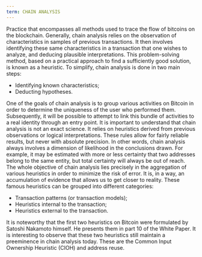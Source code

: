 ```yaml
---
term: CHAIN ANALYSIS
---
```


Practice that encompasses all methods used to trace the flow of bitcoins on the blockchain. Generally, chain analysis relies on the observation of characteristics in samples of previous transactions. It then involves identifying these same characteristics in a transaction that one wishes to analyze, and deducing plausible interpretations. This problem-solving method, based on a practical approach to find a sufficiently good solution, is known as a heuristic. To simplify, chain analysis is done in two main steps:
* Identifying known characteristics;
* Deducting hypotheses.

One of the goals of chain analysis is to group various activities on Bitcoin in order to determine the uniqueness of the user who performed them. Subsequently, it will be possible to attempt to link this bundle of activities to a real identity through an entry point. It is important to understand that chain analysis is not an exact science. It relies on heuristics derived from previous observations or logical interpretations. These rules allow for fairly reliable results, but never with absolute precision. In other words, chain analysis always involves a dimension of likelihood in the conclusions drawn. For example, it may be estimated with more or less certainty that two addresses belong to the same entity, but total certainty will always be out of reach. The whole objective of chain analysis lies precisely in the aggregation of various heuristics in order to minimize the risk of error. It is, in a way, an accumulation of evidence that allows us to get closer to reality. These famous heuristics can be grouped into different categories:
* Transaction patterns (or transaction models);
* Heuristics internal to the transaction;
* Heuristics external to the transaction.

It is noteworthy that the first two heuristics on Bitcoin were formulated by Satoshi Nakamoto himself. He presents them in part 10 of the White Paper. It is interesting to observe that these two heuristics still maintain a preeminence in chain analysis today. These are the Common Input Ownership Heuristic (CIOH) and address reuse.